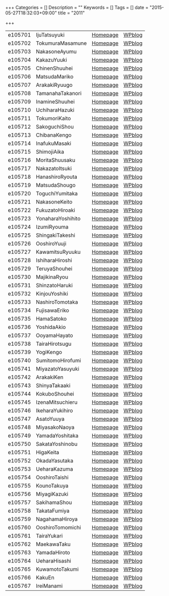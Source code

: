 +++
Categories = []
Description = ""
Keywords = []
Tags = []
date = "2015-05-27T18:32:03+09:00"
title = "2011"

+++

|||||
|:---|:---|:---|:---|
|e105701| IjuTatsuyuki      |[Homepage](http://ie.u-ryukyu.ac.jp/~e105701)|[WPblog](https://ie.u-ryukyu.ac.jp/e105701)|   
|e105702| TokumuraMasamune  |[Homepage](http://ie.u-ryukyu.ac.jp/~e105702)|[WPblog](https://ie.u-ryukyu.ac.jp/e105702)| 
|e105703| NakasoneAyumu     |[Homepage](http://ie.u-ryukyu.ac.jp/~e105703)|[WPblog](https://ie.u-ryukyu.ac.jp/e105703)| 
|e105704| KakazuYuuki       |[Homepage](http://ie.u-ryukyu.ac.jp/~e105704)|[WPblog](https://ie.u-ryukyu.ac.jp/e105704)|         
|e105705| ChinenShuuhei     |[Homepage](http://ie.u-ryukyu.ac.jp/~e105705)|[WPblog](https://ie.u-ryukyu.ac.jp/e105705)|           
|e105706| MatsudaMariko     |[Homepage](http://ie.u-ryukyu.ac.jp/~e105706)|[WPblog](https://ie.u-ryukyu.ac.jp/e105706)|           
|e105707| ArakakiRyuugo     |[Homepage](http://ie.u-ryukyu.ac.jp/~e105707)|[WPblog](https://ie.u-ryukyu.ac.jp/e105707)|           
|e105708| TamanahaTakanori  |[Homepage](http://ie.u-ryukyu.ac.jp/~e105708)|[WPblog](https://ie.u-ryukyu.ac.jp/e105708)|               
|e105709| InamineShuuhei    |[Homepage](http://ie.u-ryukyu.ac.jp/~e105709)|[WPblog](https://ie.u-ryukyu.ac.jp/e105709)|             
|e105710| UchiharaHazuki    |[Homepage](http://ie.u-ryukyu.ac.jp/~e105710)|[WPblog](https://ie.u-ryukyu.ac.jp/e105710)|             
|e105711| TokumoriKaito     |[Homepage](http://ie.u-ryukyu.ac.jp/~e105711)|[WPblog](https://ie.u-ryukyu.ac.jp/e105711)|           
|e105712| SakoguchiShou     |[Homepage](http://ie.u-ryukyu.ac.jp/~e105712)|[WPblog](https://ie.u-ryukyu.ac.jp/e105712)|           
|e105713| ChibanaKengo      |[Homepage](http://ie.u-ryukyu.ac.jp/~e105713)|[WPblog](https://ie.u-ryukyu.ac.jp/e105713)|           
|e105714| InafukuMasaki     |[Homepage](http://ie.u-ryukyu.ac.jp/~e105714)|[WPblog](https://ie.u-ryukyu.ac.jp/e105714)|           
|e105715| ShimojiAika       |[Homepage](http://ie.u-ryukyu.ac.jp/~e105715)|[WPblog](https://ie.u-ryukyu.ac.jp/e105715)|         
|e105716| MoritaShuusaku    |[Homepage](http://ie.u-ryukyu.ac.jp/~e105716)|[WPblog](https://ie.u-ryukyu.ac.jp/e105716)|             
|e105717| NakazatoItsuki    |[Homepage](http://ie.u-ryukyu.ac.jp/~e105717)|[WPblog](https://ie.u-ryukyu.ac.jp/e105717)|             
|e105718| HanashiroRyouta   |[Homepage](http://ie.u-ryukyu.ac.jp/~e105718)|[WPblog](https://ie.u-ryukyu.ac.jp/e105718)|             
|e105719| MatsudaShougo     |[Homepage](http://ie.u-ryukyu.ac.jp/~e105719)|[WPblog](https://ie.u-ryukyu.ac.jp/e105719)|           
|e105720| ToguchiYumitaka   |[Homepage](http://ie.u-ryukyu.ac.jp/~e105720)|[WPblog](https://ie.u-ryukyu.ac.jp/e105720)|             
|e105721| NakasoneKeito     |[Homepage](http://ie.u-ryukyu.ac.jp/~e105721)|[WPblog](https://ie.u-ryukyu.ac.jp/e105721)|           
|e105722| FukuzatoHiroaki   |[Homepage](http://ie.u-ryukyu.ac.jp/~e105722)|[WPblog](https://ie.u-ryukyu.ac.jp/e105722)|             
|e105723| YonaharaYoshihito |[Homepage](http://ie.u-ryukyu.ac.jp/~e105723)|[WPblog](https://ie.u-ryukyu.ac.jp/e105723)|               
|e105724| IzumiRyouma       |[Homepage](http://ie.u-ryukyu.ac.jp/~e105724)|[WPblog](https://ie.u-ryukyu.ac.jp/e105724)|         
|e105725| ShingakiTakeshi   |[Homepage](http://ie.u-ryukyu.ac.jp/~e105725)|[WPblog](https://ie.u-ryukyu.ac.jp/e105725)|             
|e105726| OoshiroYuuji      |[Homepage](http://ie.u-ryukyu.ac.jp/~e105726)|[WPblog](https://ie.u-ryukyu.ac.jp/e105726)|           
|e105727| KawamitsuRyuuku   |[Homepage](http://ie.u-ryukyu.ac.jp/~e105727)|[WPblog](https://ie.u-ryukyu.ac.jp/e105727)|             
|e105728| IshiharaHiroshi   |[Homepage](http://ie.u-ryukyu.ac.jp/~e105728)|[WPblog](https://ie.u-ryukyu.ac.jp/e105728)|             
|e105729| TeruyaShouhei     |[Homepage](http://ie.u-ryukyu.ac.jp/~e105729)|[WPblog](https://ie.u-ryukyu.ac.jp/e105729)|           
|e105730| MajikinaRyou      |[Homepage](http://ie.u-ryukyu.ac.jp/~e105730)|[WPblog](https://ie.u-ryukyu.ac.jp/e105730)|           
|e105731| ShinzatoHaruki    |[Homepage](http://ie.u-ryukyu.ac.jp/~e105731)|[WPblog](https://ie.u-ryukyu.ac.jp/e105731)|             
|e105732| KinjouYoshiki     |[Homepage](http://ie.u-ryukyu.ac.jp/~e105732)|[WPblog](https://ie.u-ryukyu.ac.jp/e105732)|           
|e105733| NashiroTomotaka   |[Homepage](http://ie.u-ryukyu.ac.jp/~e105733)|[WPblog](https://ie.u-ryukyu.ac.jp/e105733)|             
|e105734| FujisawaEriko     |[Homepage](http://ie.u-ryukyu.ac.jp/~e105734)|[WPblog](https://ie.u-ryukyu.ac.jp/e105734)|           
|e105735| HamaSatoko        |[Homepage](http://ie.u-ryukyu.ac.jp/~e105735)|[WPblog](https://ie.u-ryukyu.ac.jp/e105735)|         
|e105736| YoshidaAkio       |[Homepage](http://ie.u-ryukyu.ac.jp/~e105736)|[WPblog](https://ie.u-ryukyu.ac.jp/e105736)|         
|e105737| OoyamaHayato      |[Homepage](http://ie.u-ryukyu.ac.jp/~e105737)|[WPblog](https://ie.u-ryukyu.ac.jp/e105737)|           
|e105738| TairaHirotsugu    |[Homepage](http://ie.u-ryukyu.ac.jp/~e105738)|[WPblog](https://ie.u-ryukyu.ac.jp/e105738)|             
|e105739| YogiKengo         |[Homepage](http://ie.u-ryukyu.ac.jp/~e105739)|[WPblog](https://ie.u-ryukyu.ac.jp/e105739)|       
|e105740| SumitomoHirofumi  |[Homepage](http://ie.u-ryukyu.ac.jp/~e105740)|[WPblog](https://ie.u-ryukyu.ac.jp/e105740)|               
|e105741| MiyazatoYasuyuki  |[Homepage](http://ie.u-ryukyu.ac.jp/~e105741)|[WPblog](https://ie.u-ryukyu.ac.jp/e105741)|               
|e105742| ArakakiKen        |[Homepage](http://ie.u-ryukyu.ac.jp/~e105742)|[WPblog](https://ie.u-ryukyu.ac.jp/e105742)|         
|e105743| ShinyaTakaaki     |[Homepage](http://ie.u-ryukyu.ac.jp/~e105743)|[WPblog](https://ie.u-ryukyu.ac.jp/e105743)|           
|e105744| KokuboShouhei     |[Homepage](http://ie.u-ryukyu.ac.jp/~e105744)|[WPblog](https://ie.u-ryukyu.ac.jp/e105744)|           
|e105745| IzenaMitsuchieru  |[Homepage](http://ie.u-ryukyu.ac.jp/~e105745)|[WPblog](https://ie.u-ryukyu.ac.jp/e105745)|               
|e105746| IkeharaYukihiro   |[Homepage](http://ie.u-ryukyu.ac.jp/~e105746)|[WPblog](https://ie.u-ryukyu.ac.jp/e105746)|             
|e105747| AsatoYuuya        |[Homepage](http://ie.u-ryukyu.ac.jp/~e105747)|[WPblog](https://ie.u-ryukyu.ac.jp/e105747)|         
|e105748| MiyasakoNaoya     |[Homepage](http://ie.u-ryukyu.ac.jp/~e105748)|[WPblog](https://ie.u-ryukyu.ac.jp/e105748)|           
|e105749| YamadaYoshitaka   |[Homepage](http://ie.u-ryukyu.ac.jp/~e105749)|[WPblog](https://ie.u-ryukyu.ac.jp/e105749)|             
|e105750| SakataYoshinobu   |[Homepage](http://ie.u-ryukyu.ac.jp/~e105750)|[WPblog](https://ie.u-ryukyu.ac.jp/e105750)|             
|e105751| HigaKeita         |[Homepage](http://ie.u-ryukyu.ac.jp/~e105751)|[WPblog](https://ie.u-ryukyu.ac.jp/e105751)|       
|e105752| OkadaYasutaka     |[Homepage](http://ie.u-ryukyu.ac.jp/~e105752)|[WPblog](https://ie.u-ryukyu.ac.jp/e105752)|           
|e105753| UeharaKazuma      |[Homepage](http://ie.u-ryukyu.ac.jp/~e105753)|[WPblog](https://ie.u-ryukyu.ac.jp/e105753)|           
|e105754| OoshiroTaishi     |[Homepage](http://ie.u-ryukyu.ac.jp/~e105754)|[WPblog](https://ie.u-ryukyu.ac.jp/e105754)|           
|e105755| KounoTakuya       |[Homepage](http://ie.u-ryukyu.ac.jp/~e105755)|[WPblog](https://ie.u-ryukyu.ac.jp/e105755)|         
|e105756| MiyagiKazuki      |[Homepage](http://ie.u-ryukyu.ac.jp/~e105756)|[WPblog](https://ie.u-ryukyu.ac.jp/e105756)|           
|e105757| SakihamaShou      |[Homepage](http://ie.u-ryukyu.ac.jp/~e105757)|[WPblog](https://ie.u-ryukyu.ac.jp/e105757)|           
|e105758| TakataFumiya      |[Homepage](http://ie.u-ryukyu.ac.jp/~e105758)|[WPblog](https://ie.u-ryukyu.ac.jp/e105758)|           
|e105759| NagahamaHiroya    |[Homepage](http://ie.u-ryukyu.ac.jp/~e105759)|[WPblog](https://ie.u-ryukyu.ac.jp/e105759)|             
|e105760| OoshiroTomomichi  |[Homepage](http://ie.u-ryukyu.ac.jp/~e105760)|[WPblog](https://ie.u-ryukyu.ac.jp/e105760)|               
|e105761| TairaYukari       |[Homepage](http://ie.u-ryukyu.ac.jp/~e105761)|[WPblog](https://ie.u-ryukyu.ac.jp/e105761)|         
|e105762| MaekawaTaku       |[Homepage](http://ie.u-ryukyu.ac.jp/~e105762)|[WPblog](https://ie.u-ryukyu.ac.jp/e105762)|         
|e105763| YamadaHiroto      |[Homepage](http://ie.u-ryukyu.ac.jp/~e105763)|[WPblog](https://ie.u-ryukyu.ac.jp/e105763)|           
|e105764| UeharaHisashi     |[Homepage](http://ie.u-ryukyu.ac.jp/~e105764)|[WPblog](https://ie.u-ryukyu.ac.jp/e105764)|           
|e105765| KuwamotoTakumi    |[Homepage](http://ie.u-ryukyu.ac.jp/~e105765)|[WPblog](https://ie.u-ryukyu.ac.jp/e105765)|             
|e105766| KakuEn            |[Homepage](http://ie.u-ryukyu.ac.jp/~e105766)|[WPblog](https://ie.u-ryukyu.ac.jp/e105766)|     
|e105767| IreiManami        |[Homepage](http://ie.u-ryukyu.ac.jp/~e105767)|[WPblog](https://ie.u-ryukyu.ac.jp/e105767)|         
